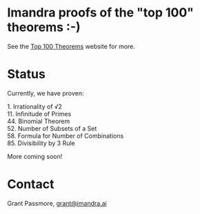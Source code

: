 # Imandra proofs of the "top 100" theorems :-)

See the [Top 100 Theorems](https://www.cs.ru.nl/~freek/100/) website for more.

# Status

Currently, we have proven:

1\. Irrationality of √2  
11\. Infinitude of Primes  
44\. Binomial Theorem  
52\. Number of Subsets of a Set  
58\. Formula for Number of Combinations  
85\. Divisibility by 3 Rule  


More coming soon!

# Contact

Grant Passmore, grant@imandra.ai

